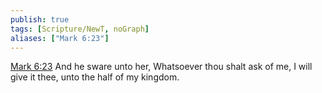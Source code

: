 ```yaml
---
publish: true
tags: [Scripture/NewT, noGraph]
aliases: ["Mark 6:23"]
---
```

[Mark 6:23](https://churchofjesuschrist.org/study/scriptures/nt/mark/6?lang=eng&id=p23#p23) And he sware unto her, Whatsoever thou shalt ask of me, I will give it thee, unto the half of my kingdom.
